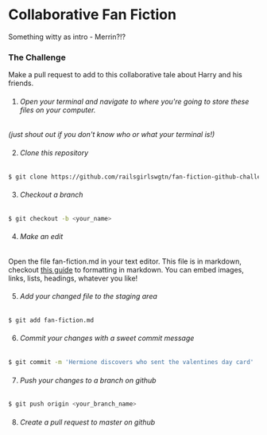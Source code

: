 # Collaborative Fan Fiction

Something witty as intro - Merrin?!?


### The Challenge
Make a pull request to add to this collaborative tale about Harry and his friends.


1. ###### Open your terminal and navigate to where you're going to store these files on your computer.
  *(just shout out if you don't know who or what your terminal is!)*


2. ###### Clone this repository


  ```sh
  $ git clone https://github.com/railsgirlswgtn/fan-fiction-github-challenge.git
  ```


3. ###### Checkout a branch


  ```sh
  $ git checkout -b <your_name>
  ```


4. ###### Make an edit


  Open the file fan-fiction.md in your text editor. This file is in markdown, checkout [this guide](https://github.com/adam-p/markdown-here/wiki/Markdown-Cheatsheet) to formatting in markdown. You can embed images, links, lists, headings, whatever you like!


5. ###### Add your changed file to the staging area


  ```sh
  $ git add fan-fiction.md
  ```

6. ###### Commit your changes with a sweet commit message


  ```sh
  $ git commit -m 'Hermione discovers who sent the valentines day card'
  ```


7. ###### Push your changes to a branch on github


  ```sh
  $ git push origin <your_branch_name>
  ```


8. ###### Create a pull request to master on github
